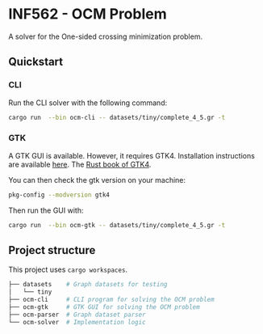 # INF562 - OCM Problem

A solver for the One-sided crossing minimization problem.

## Quickstart

### CLI

Run the CLI solver with the following command:

```bash
cargo run  --bin ocm-cli -- datasets/tiny/complete_4_5.gr -t
```

### GTK

A GTK GUI is available. However, it requires GTK4. Installation instructions are available [here](https://gtk-rs.org/gtk4-rs/stable/latest/book/installation.html).
The [Rust book of GTK4](https://gtk-rs.org/gtk4-rs/stable/latest/book).

You can then check the gtk version on your machine:

```bash
pkg-config --modversion gtk4
```

Then run the GUI with:

```bash
cargo run  --bin ocm-gtk -- datasets/tiny/complete_4_5.gr -t
```

## Project structure

This project uses `cargo workspaces`.

```bash
├── datasets    # Graph datasets for testing
│   └── tiny
├── ocm-cli     # CLI program for solving the OCM problem
├── ocm-gtk     # GTK GUI for solving the OCM problem
├── ocm-parser  # Graph dataset parser
└── ocm-solver  # Implementation logic
```
